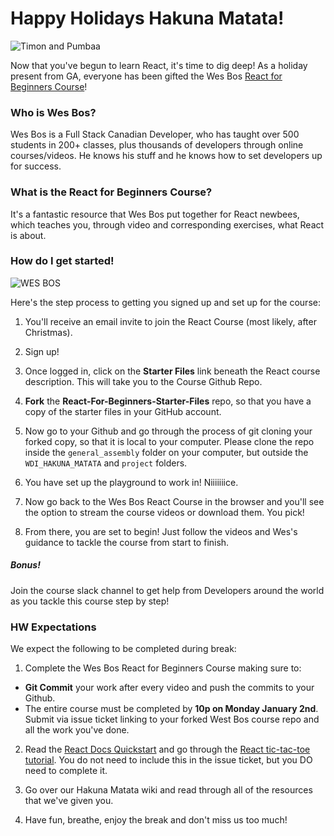 # Happy Holidays Hakuna Matata!
![Timon and Pumbaa](http://orig11.deviantart.net/8068/f/2011/252/f/3/f3efe8135626c22f92842d589fafeac6-d49ayqo.jpg)

Now that you've begun to learn React, it's time to dig deep! As a holiday present from GA, everyone has been gifted the Wes Bos [React for Beginners Course](https://reactforbeginners.com/)!

### Who is Wes Bos?
Wes Bos is a Full Stack Canadian Developer, who has taught over 500 students in 200+ classes, plus thousands of developers through online courses/videos. He knows his stuff and he knows how to set developers up for success.

### What is the React for Beginners Course?
It's a fantastic resource that Wes Bos put together for React newbees, which teaches you, through video and corresponding exercises, what React is about.

### How do I get started!
![WES BOS](https://pragmaticstudio.com/images/blog/react-for-beginners.png)

Here's the step process to getting you signed up and set up for the course:

1. You'll receive an email invite to join the React Course (most likely, after Christmas).

2. Sign up!

3. Once logged in, click on the **Starter Files** link beneath the React course description. This will take you to the Course Github Repo.

4. **Fork** the **React-For-Beginners-Starter-Files** repo, so that you have a copy of the starter files in your GitHub account.

4. Now go to your Github and go through the process of git cloning your forked copy, so that it is local to your computer. Please clone the repo inside the `general_assembly` folder on your computer, but outside the `WDI_HAKUNA_MATATA` and `project` folders.

5. You have set up the playground to work in! Niiiiiiice.

6. Now go back to the Wes Bos React Course in the browser and you'll see the option to stream the course videos or download them. You pick!

7. From there, you are set to begin! Just follow the videos and Wes's guidance to tackle the course from start to finish.

##### Bonus!
Join the course slack channel to get help from Developers around the world as you tackle this course step by step!

### HW Expectations
We expect the following to be completed during break:

1. Complete the Wes Bos React for Beginners Course making sure to:
  - **Git Commit** your work after every video and push the commits to your Github.
  - The entire course must be completed by **10p on Monday January 2nd**. Submit via issue ticket linking to your forked West Bos course repo and all the work you've done.

2. Read the [React Docs Quickstart](https://facebook.github.io/react/docs/hello-world.html) and go through the [React tic-tac-toe tutorial](https://facebook.github.io/react/docs/hello-world.html). You do not need to include this in the issue ticket, but you DO need to complete it.

3. Go over our Hakuna Matata wiki and read through all of the resources that we've given you.

4. Have fun, breathe, enjoy the break and don't miss us too much!

